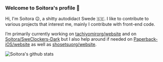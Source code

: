 ### Welcome to Soitora's profile 👋

Hi, I'm Soitora 😉, a shitty autodidact Swede 🇸🇪. I like to contribute to various projects that interest me, mainly I contribute with front-end code.

I’m primarily currently working on [tachiyomirorg/website](https://github.com/tachiyomiorg/website/) and on [Soitora/SweClockers-Dark](https://github.com/Soitora/SweClockers-Dark/) but I also help around if needed on [Paperback-iOS/website](https://github.com/Paperback-iOS/website) as well as [shosetsuorg/website](https://github.com/shosetsuorg/website/).

![Soitora's github stats](https://github-readme-stats.vercel.app/api?username=soitora&text_color=777&show_icons=true&hide_border=true)
